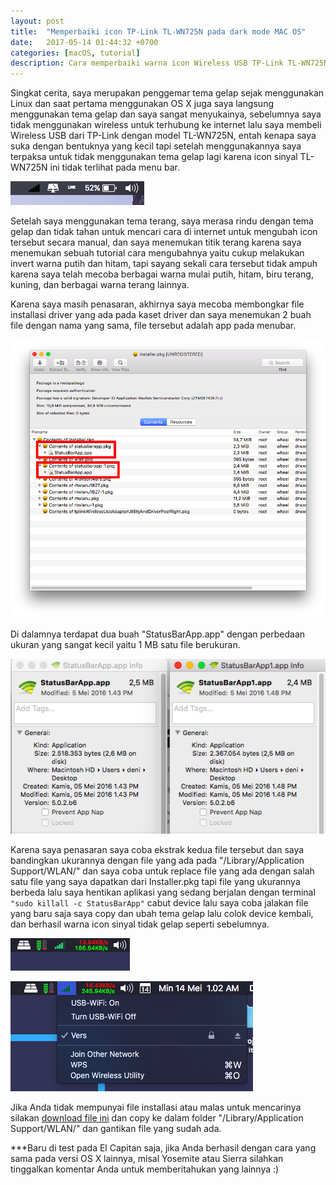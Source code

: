 ```yaml
---
layout: post
title:  "Memperbaiki icon TP-Link TL-WN725N pada dark mode MAC OS"
date:   2017-05-14 01:44:32 +0700
categories: [macOS, tutorial]
description: Cara memperbaiki warna icon Wireless USB TP-Link TL-WN725N yang gelap pada tema dark mode Mac OS X El Capitan
---
```


Singkat cerita, saya merupakan penggemar tema gelap sejak menggunakan Linux dan saat pertama menggunakan OS X juga saya langsung menggunakan tema gelap dan saya sangat menyukainya, sebelumnya saya tidak menggunakan wireless untuk terhubung ke internet lalu saya membeli Wireless USB dari TP-Link dengan model TL-WN725N, entah kenapa saya suka dengan bentuknya yang kecil tapi setelah menggunakannya saya terpaksa untuk tidak menggunakan tema gelap lagi karena icon sinyal TL-WN725N ini tidak terlihat pada menu bar.

![TL-WN725N Dark](/static/img/posts/2017-05/old.png "TL-WN725N Dark")

Setelah saya menggunakan tema terang, saya merasa rindu dengan tema gelap dan tidak tahan untuk mencari cara di internet untuk mengubah icon tersebut secara manual, dan saya menemukan titik terang karena saya menemukan sebuah tutorial cara mengubahnya yaitu cukup melakukan invert warna putih dan hitam, tapi sayang sekali cara tersebut tidak ampuh karena saya telah mecoba berbagai warna mulai putih, hitam, biru terang, kuning, dan berbagai warna terang lainnya.

Karena saya masih penasaran, akhirnya saya mecoba membongkar file installasi driver yang ada pada kaset driver dan saya menemukan 2 buah file dengan nama yang sama, file tersebut adalah app pada menubar.

![TL-WN725N Dark](/static/img/posts/2017-05/driver-tplink.png "TL-WN725N Dark")

Di dalamnya terdapat dua buah "StatusBarApp.app" dengan perbedaan ukuran yang sangat kecil yaitu 1 MB satu file berukuran.

![TL-WN725N Ukuran](/static/img/posts/2017-05/ukuran-tplink.png "TL-WN725N Ukuran")

Karena saya penasaran saya coba ekstrak kedua file tersebut dan saya bandingkan ukurannya dengan file yang ada pada "/Library/Application Support/WLAN/" dan saya coba untuk replace file yang ada dengan salah satu file yang saya dapatkan dari Installer.pkg tapi file yang ukurannya berbeda lalu saya hentikan aplikasi yang sedang berjalan dengan terminal `"sudo killall -c StatusBarApp"` cabut device lalu saya coba jalakan file yang baru saja saya copy dan ubah tema gelap lalu colok device kembali, dan berhasil warna icon sinyal tidak gelap seperti sebelumnya.

![TL-WN725N Dark](/static/img/posts/2017-05/new.png "TL-WN725N Dark")

![TL-WN725N Dark](/static/img/posts/2017-05/new-expand.png "TL-WN725N Dark")

Jika Anda tidak mempunyai file installasi atau malas untuk mencarinya silakan [download file ini](https://www.dropbox.com/s/slu0df82zgco7vo/Fix%20Dark%20Status%20Bar%20TL-WN725N.zip?dl=0) dan copy ke dalam folder "/Library/Application Support/WLAN/" dan gantikan file yang sudah ada.

***Baru di test pada El Capitan saja, jika Anda berhasil dengan cara yang sama pada versi OS X lainnya, misal Yosemite atau Sierra silahkan tinggalkan komentar Anda untuk memberitahukan yang lainnya :)
